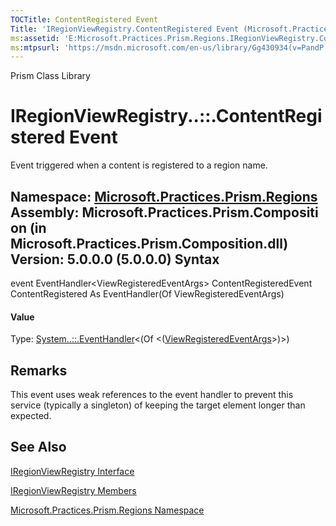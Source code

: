 ```yaml
---
TOCTitle: ContentRegistered Event
Title: 'IRegionViewRegistry.ContentRegistered Event (Microsoft.Practices.Prism.Regions)'
ms:assetid: 'E:Microsoft.Practices.Prism.Regions.IRegionViewRegistry.ContentRegistered'
ms:mtpsurl: 'https://msdn.microsoft.com/en-us/library/Gg430934(v=PandP.50)'
---
```


Prism Class Library

IRegionViewRegistry..::.ContentRegistered Event
===============================================

Event triggered when a content is registered to a region name.

**Namespace:** [Microsoft.Practices.Prism.Regions](https://msdn.microsoft.com/n:microsoft.practices.prism.regions)
**Assembly:** Microsoft.Practices.Prism.Composition (in Microsoft.Practices.Prism.Composition.dll) Version: 5.0.0.0 (5.0.0.0)
Syntax
------

<span id="syntaxToggle"></span>event EventHandler&lt;ViewRegisteredEventArgs&gt; ContentRegisteredEvent ContentRegistered As EventHandler(Of ViewRegisteredEventArgs)
#### Value

Type: [System..::.EventHandler](http://msdn2.microsoft.com/en-us/library/db0etb8x)&lt;(Of &lt;([ViewRegisteredEventArgs](https://msdn.microsoft.com/t:microsoft.practices.prism.regions.viewregisteredeventargs)&gt;)&gt;)

Remarks
-------

<span id="remarksToggle"></span> This event uses weak references to the event handler to prevent this service (typically a singleton) of keeping the target element longer than expected.

See Also
--------

<span id="seeAlsoToggle"></span>
[IRegionViewRegistry Interface](https://msdn.microsoft.com/t:microsoft.practices.prism.regions.iregionviewregistry)

[IRegionViewRegistry Members](https://msdn.microsoft.com/allmembers.t:microsoft.practices.prism.regions.iregionviewregistry)

[Microsoft.Practices.Prism.Regions Namespace](https://msdn.microsoft.com/n:microsoft.practices.prism.regions)
